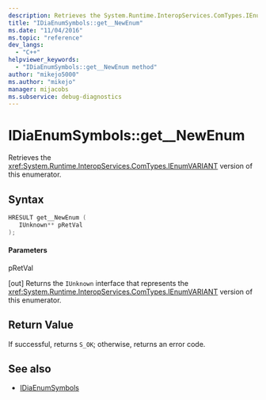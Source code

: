 ```yaml
---
description: Retrieves the System.Runtime.InteropServices.ComTypes.IEnumVARIANT version of the symbols enumerator.
title: "IDiaEnumSymbols::get__NewEnum"
ms.date: "11/04/2016"
ms.topic: "reference"
dev_langs:
  - "C++"
helpviewer_keywords:
  - "IDiaEnumSymbols::get__NewEnum method"
author: "mikejo5000"
ms.author: "mikejo"
manager: mijacobs
ms.subservice: debug-diagnostics
---
```


# IDiaEnumSymbols::get__NewEnum

Retrieves the <xref:System.Runtime.InteropServices.ComTypes.IEnumVARIANT> version of this enumerator.

## Syntax

```c++
HRESULT get__NewEnum ( 
   IUnknown** pRetVal
);
```

#### Parameters

pRetVal

[out] Returns the `IUnknown` interface that represents the <xref:System.Runtime.InteropServices.ComTypes.IEnumVARIANT> version of this enumerator.

## Return Value

If successful, returns `S_OK`; otherwise, returns an error code.

## See also

- [IDiaEnumSymbols](../../debugger/debug-interface-access/idiaenumsymbols.md)
